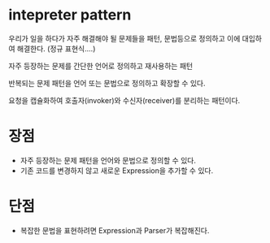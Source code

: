 # intepreter pattern

우리가 일을 하다가 자주 해결해야 될 문제들을 패턴, 문법등으로 정의하고 이에 대입하여 해결한다.
(정규 표현식....)

자주 등장하는 문제를 간단한 언어로 정의하고 재사용하는 패턴

반복되는 문제 패턴을 언어 또는 문법으로 정의하고 확장할 수 있다.

요청을 캡슐화하여 호출자(invoker)와 수신자(receiver)를 분리하는 패턴이다.

# 장점

- 자주 등장하는 문제 패턴을 언어와 문법으로 정의할 수 있다.
- 기존 코드를 변경하지 않고 새로운 Expression을 추가할 수 있다.

# 단점

- 복잡한 문법을 표현하려면 Expression과 Parser가 복잡해진다.